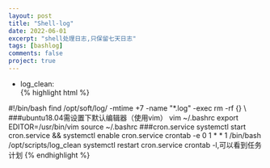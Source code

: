 ```yaml
---
layout: post
title: "Shell-log"
date: 2022-06-01
excerpt: "shell处理日志,只保留七天日志"
tags: [bashlog]
comments: false
project: true
---
```


* log_clean:  
{% highlight html %}
<div class="changshu">
#!/bin/bash  
find /opt/soft/log/ -mtime +7 -name "*.log" -exec rm -rf {} \  </div>
###ubuntu18.04需设置下默认编辑器（使用vim）  
vim ~/.bashrc  
export EDITOR=/usr/bin/vim  
source ~/.bashrc  
###cron.service    
systemctl start cron.service && systemctl enable cron.service  
crontab -e  
0 1 * * 1 /bin/bash /opt/scripts/log_clean 
systemctl restart cron.service  
crontab -l,可以看到任务计划
{% endhighlight %}
    


